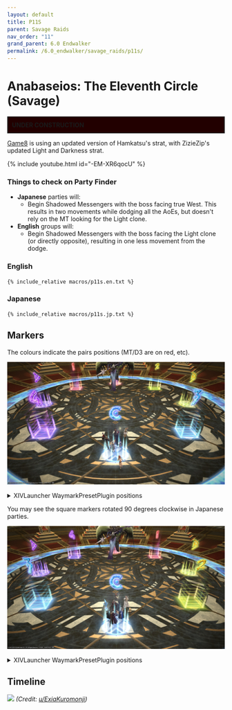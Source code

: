 ```yaml
---
layout: default
title: P11S
parent: Savage Raids
nav_order: "11"
grand_parent: 6.0 Endwalker
permalink: /6.0_endwalker/savage_raids/p11s/
---
```


# Anabaseios: The Eleventh Circle (Savage)

<div style="background-color: #200 ; padding: 10px; border: 1px solid;"><b>UNDER CONSTRUCTION</b></div>

[Game8](https://game8.jp/ff14/532825) is using an updated version of Hamkatsu's strat, with ZizieZip's updated Light and Darkness strat.

{% include youtube.html id="-EM-XR6qocU" %}

### Things to check on Party Finder

- **Japanese** parties will:
  - Begin Shadowed Messengers with the boss facing true West. This results in two movements while dodging all the AoEs, but doesn't rely on the MT looking for the Light clone.
- **English** groups will:
  - Begin Shadowed Messengers with the boss facing the Light clone (or directly opposite), resulting in one less movement from the dodge.

### English

```
{% include_relative macros/p11s.en.txt %}
```

### Japanese

```
{% include_relative macros/p11s.jp.txt %}
```

## Markers

The colours indicate the pairs positions (MT/D3 are on red, etc).

![](images/markers.jpg)
<details markdown=block>
<summary>XIVLauncher WaymarkPresetPlugin positions</summary>

```json
{"Name":"P11S","MapID":941,"A":{"X":100.0,"Y":0.0,"Z":86.0,"ID":0,"Active":true},"B":{"X":114.0,"Y":0.0,"Z":100.0,"ID":1,"Active":true},"C":{"X":100.0,"Y":0.0,"Z":114.0,"ID":2,"Active":true},"D":{"X":86.0,"Y":0.0,"Z":100.0,"ID":3,"Active":true},"One":{"X":90.101,"Y":0.0,"Z":90.101,"ID":4,"Active":true},"Two":{"X":109.899,"Y":0.0,"Z":90.101,"ID":5,"Active":true},"Three":{"X":109.899,"Y":0.0,"Z":109.899,"ID":6,"Active":true},"Four":{"X":90.101,"Y":0.0,"Z":109.899,"ID":7,"Active":true}}
```

</details>

You may see the square markers rotated 90 degrees clockwise in Japanese parties.

![](images/markers2.jpg)
<details markdown=block>
<summary>XIVLauncher WaymarkPresetPlugin positions</summary>

```json
{"Name":"P11S (JP)","MapID":941,"A":{"X":100.0,"Y":0.0,"Z":86.0,"ID":0,"Active":true},"B":{"X":114.0,"Y":0.0,"Z":100.0,"ID":1,"Active":true},"C":{"X":100.0,"Y":0.0,"Z":114.0,"ID":2,"Active":true},"D":{"X":86.0,"Y":0.0,"Z":100.0,"ID":3,"Active":true},"One":{"X":109.9,"Y":0.0,"Z":90.1,"ID":4,"Active":true},"Two":{"X":109.9,"Y":0.0,"Z":109.9,"ID":5,"Active":true},"Three":{"X":90.1,"Y":0.0,"Z":109.9,"ID":6,"Active":true},"Four":{"X":90.1,"Y":0.0,"Z":90.1,"ID":7,"Active":true}}
```

</details>

## Timeline
![](https://preview.redd.it/rm6mpxvwhh3b1.png?width=1796&format=png&auto=webp&v=enabled&s=916f64761d5fb5770f590329c1b41cdfc0619b21)
*(Credit: [u/ExiaKuromonji](https://www.reddit.com/r/ffxiv/comments/13xvne7/spoiler_64_p11s_timeline_and_abilities/))*
